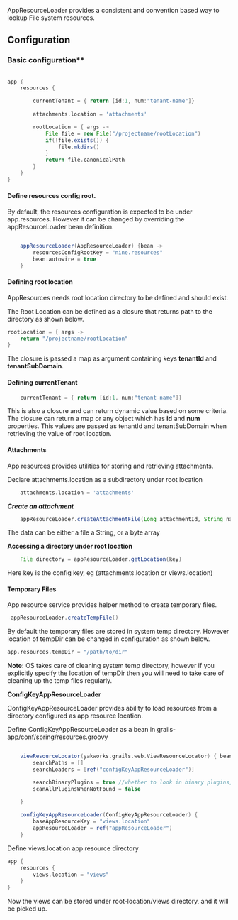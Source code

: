 
AppResourceLoader provides a consistent and convention based way to lookup File system resources.

## Configuration

### Basic configuration**
```groovy
    
app {
	resources {

		currentTenant = { return [id:1, num:"tenant-name"]}
		
		attachments.location = 'attachments'

		rootLocation = { args ->
			File file = new File("/projectname/rootLocation")
			if(!file.exists()) {
				file.mkdirs()
			}
			return file.canonicalPath
		}
	}
}

```

#### Define resources config root.  
By default, the resources configuration is expected to be under app.resources. However it can be changed by overriding the appResourceLoader bean definition.

```groovy

    appResourceLoader(AppResourceLoader) {bean ->
        resourcesConfigRootKey = "nine.resources"
        bean.autowire = true
    }

```


#### Defining root location

AppResources needs root location directory to be defined and should exist.

The Root Location can be defined as a closure that returns path to the directory as shown below.
 
```groovy
rootLocation = { args ->
    return "/projectname/rootLocation"
}
```

The closure is passed a map as argument containing keys **tenantId** and **tenantSubDomain**.

#### Defining currentTenant
```groovy
    currentTenant = { return [id:1, num:"tenant-name"]}    
```

This is also a closure and can return dynamic value based on some criteria.
The closure can return a map or any object which has **id** and **num** properties.
This values are passed as tenantId and tenantSubDomain when retrieving the value of root location.

#### Attachments

App resources provides utilities for storing and retrieving attachments.

Declare attachments.location as a subdirectory under root location

```groovy
    attachments.location = 'attachments'
```

_**Create an attachment**_
```groovy
    appResourceLoader.createAttachmentFile(Long attachmentId, String name, String extension, data)
```

The data can be either a file a String, or a byte array

**Accessing a directory under root location**
```groovy
    File directory = appResourceLoader.getLocation(key)
```
Here key is the config key, eg (attachments.location or views.location)

#### Temporary Files
App resource service provides helper method to create temporary files.
```groovy
 appResourceLoader.createTempFile() 
```
By default the temporary files are stored in system temp directory.
However location of tempDir can be changed in configuration as shown below.

```groovy
app.resources.tempDir = "/path/to/dir"
```

**Note:** OS takes care of cleaning system temp directory, however if you explicitly specify the location of tempDir then you will need to take care of cleaning up the temp files regularly.


**ConfigKeyAppResourceLoader**

ConfigKeyAppResourceLoader provides ability to load resources from a directory configured as app resource location.

Define ConfigKeyAppResourceLoader as a bean in grails-app/conf/spring/resources.groovy

```groovy

    viewResourceLocator(yakworks.grails.web.ViewResourceLocator) { bean ->
        searchPaths = []
        searchLoaders = [ref("configKeyAppResourceLoader")]

        searchBinaryPlugins = true //whether to look in binary plugins, does not work in grails2
        scanAllPluginsWhenNotFound = false
        
    }

    configKeyAppResourceLoader(ConfigKeyAppResourceLoader) {
        baseAppResourceKey = "views.location"
        appResourceLoader = ref("appResourceLoader")
    }

```

Define views.location app resource directory

```groovy
app {
	resources {
	    views.location = "views"
	}
}
```

Now the views can be stored under root-location/views directory, and it will be picked up.
